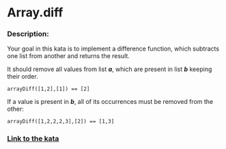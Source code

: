 # Array.diff

### Description:

Your goal in this kata is to implement a difference function, which subtracts one list from another and returns the result.

It should remove all values from list ***a***, which are present in list ***b*** keeping their order.
```
arrayDiff([1,2],[1]) == [2]
```
If a value is present in ***b***, all of its occurrences must be removed from the other:
```
arrayDiff([1,2,2,2,3],[2]) == [1,3]
```

### [Link to the kata](https://www.codewars.com/kata/523f5d21c841566fde000009)